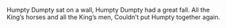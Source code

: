 Humpty Dumpty sat on a wall, Humpty Dumpty had a great fall. All the King’s horses and all the
King’s men, Couldn’t put Humpty together again.

